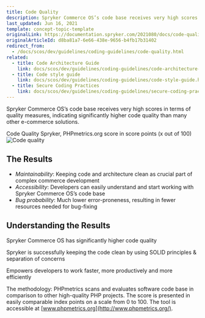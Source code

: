 ```yaml
---
title: Code Quality
description: Spryker Commerce OS’s code base receives very high scores in terms of quality measures, indicating significantly higher code quality than many other ecommerce solutions.
last_updated: Jun 16, 2021
template: concept-topic-template
originalLink: https://documentation.spryker.com/2021080/docs/code-quality
originalArticleId: d8ba81a7-6e66-438e-9656-b4fb17b31402
redirect_from:
  - /docs/scos/dev/guidelines/coding-guidelines/code-quality.html
related:
  - title: Code Architecture Guide
    link: docs/scos/dev/guidelines/coding-guidelines/code-architecture-guide.html
  - title: Code style guide
    link: docs/scos/dev/guidelines/coding-guidelines/code-style-guide.html
  - title: Secure Coding Practices
    link: docs/scos/dev/guidelines/coding-guidelines/secure-coding-practices.html
---
```


Spryker Commerce OS’s code base receives very high scores in terms of quality measures, indicating significantly higher code quality than many other e-commerce solutions.

Code Quality Spryker, PHPmetrics.org score in score points (x out of 100)
![Code quality](https://spryker.s3.eu-central-1.amazonaws.com/docs/Developer+Guide/Guidelines/Code+Quality/spryker-code-quality.png)

## The Results

* *Maintainability*: Keeping code and architecture clean as crucial part of complex commerce development
* *Accessibility*: Developers can easily understand and start working with Spryker Commerce OS’s code base
* *Bug probability*: Much lower error-proneness, resulting in fewer resources needed for bug-fixing

## Understanding the Results

Spryker Commerce OS has significantly higher code quality

Spryker is successfully keeping the code clean by using SOLID principles & separation of concerns

Empowers developers to work faster, more productively and more efficiently

The methodology: PHPmetrics scans and evaluates software code base in comparison to other high-quality PHP projects. The score is presented in easily comparable index points on a scale from 0 to 100. The tool is accessible at [www.phpmetrics.org](http://www.phpmetrics.org/).
